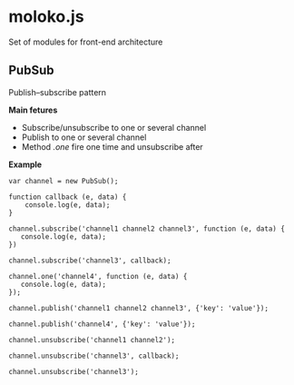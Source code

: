 # moloko.js

Set of modules for front-end architecture

## PubSub

Publish–subscribe pattern

**Main fetures**

* Subscribe/unsubscribe to one or several channel
* Publish to one or several channel
* Method *.one* fire one time and unsubscribe after

**Example**

```
var channel = new PubSub();

function callback (e, data) {
    console.log(e, data);
}

channel.subscribe('channel1 channel2 channel3', function (e, data) {
   console.log(e, data);
})

channel.subscribe('channel3', callback);

channel.one('channel4', function (e, data) {
   console.log(e, data);
});

channel.publish('channel1 channel2 channel3', {'key': 'value'});

channel.publish('channel4', {'key': 'value'});

channel.unsubscribe('channel1 channel2');

channel.unsubscribe('channel3', callback);

channel.unsubscribe('channel3');
```